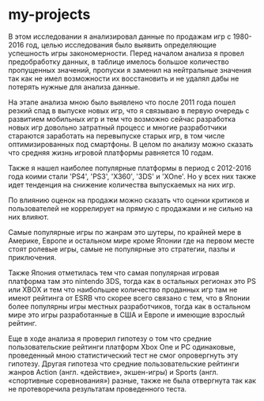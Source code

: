 # my-projects
В этом исследовании я анализировал данные по продажам игр с 1980-2016 год, целью исследования было выявить определяющие успешность игры закономерности. Перед началом анализа я провел предобработку данных, в таблице имелось большое количество пропущенных значений, пропуски я заменил на нейтральные значения так как не имел возможности их восстановить и не удалял дабы не потерять нужные для анализа данные.

На этапе анализа мною было выявлено что после 2011 года пошел резкий спад в выпуске новых игр, что я связываю в первую очередь с развитием мобильных игр и тем что возможно сейчас разработка новых игр довольно затратный процесс и многие разработчики стараются заработать на перевыпуске старых игр, в том числе оптимизированных под смартфоны. В целом по анализу можно сказать что средняя жизнь игровой платформы равняется 10 годам.

Также я нашел наиболее популярные платформы в период с 2012-2016 года коими стали 'PS4', 'PS3', 'X360', '3DS' и 'XOne'. Но у всех них также идет тенденция на снижение количества выпускаемых на них игр.

По влиянию оценок на продажи можно сказать что оценки критиков и пользователей не коррелирует на прямую с продажами и не сильно на них влияют.

Самые популярные игры по жанрам это шутеры, по крайней мере в Америке, Европе и остальном мире кроме Японии где на первом месте стоят ролевые игры, самые не популярные это стратегии, пазлы и приключения.

Также Япония отметилась тем что самая популярная игровая платформа там это nintendo 3DS, тогда как в остальных регионах это PS или XBOX и тем что наибольшее количество проданных игр там не имеют рейтинга от ESRB что скорее всего связано с тем, что в Японии более популярны игры местных разработчиков, тогда как в остальном мире это игры разработанные в США и Европе и имеющие взрослый рейтинг.

Еще в ходе анализа я проверил гипотезу о том что средние пользовательские рейтинги платформ Xbox One и PC одинаковые, проведенный мною статистический тест не смог опровергнуть эту гипотезу. Другая гипотеза что средние пользовательские рейтинги жанров Action (англ. «действие», экшен-игры) и Sports (англ. «спортивные соревнования») разные, также не была отвергнута так как не протеворечила результатам проведенного теста.

